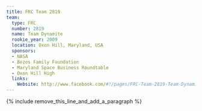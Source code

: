 ```yaml
---
title: FRC Team 2819
team:
  type: FRC
  number: 2819
  name: Team Dynamite
  rookie_year: 2009
  location: Oxon Hill, Maryland, USA
  sponsors:
  - NASA
  - Bezos Family Foundation
  - Maryland Space Business Roundtable
  - Oxon Hill High
  links:
    Website: http://www.facebook.com/#!/pages/FRC-Team-2819-Team-Dynamite/300815189942935?sk=wall
---
```


{% include remove_this_line_and_add_a_paragraph %}